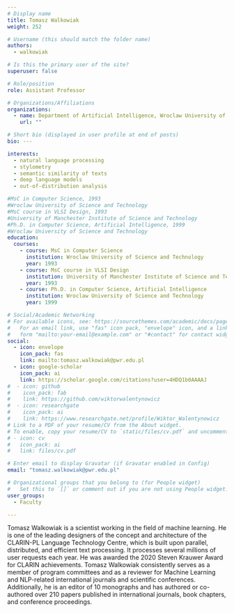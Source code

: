```yaml
---
# Display name
title: Tomasz Walkowiak
weight: 252

# Username (this should match the folder name)
authors:
  - walkowiak

# Is this the primary user of the site?
superuser: false

# Role/position
role: Assistant Professor

# Organizations/Affiliations
organizations:
  - name: Department of Artificial Intelligence, Wroclaw University of Science and Technology
    url: ""

# Short bio (displayed in user profile at end of posts)
bio: ---

interests:
  - natural language processing
  - stylometry
  - semantic similarity of texts
  - deep language models
  - out-of-distribution analysis

#MsC in Computer Science, 1993
#Wroclaw University of Science and Technology
#MsC course in VLSI Design, 1993
#University of Manchester Institute of Science and Technology
#Ph.D. in Computer Science, Artificial Intelligence, 1999
#Wroclaw University of Science and Technology
education:
  courses:
    - course: MsC in Computer Science
      institution: Wroclaw University of Science and Technology
      year: 1993
    - course: MsC course in VLSI Design
      institution: University of Manchester Institute of Science and Technology
      year: 1993
    - course: Ph.D. in Computer Science, Artificial Intelligence
      institution: Wroclaw University of Science and Technology
      year: 1999

# Social/Academic Networking
# For available icons, see: https://sourcethemes.com/academic/docs/page-builder/#icons
#   For an email link, use "fas" icon pack, "envelope" icon, and a link in the
#   form "mailto:your-email@example.com" or "#contact" for contact widget.
social:
  - icon: envelope
    icon_pack: fas
    link: mailto:tomasz.walkowiak@pwr.edu.pl
  - icon: google-scholar
    icon_pack: ai
    link: https://scholar.google.com/citations?user=4HDQ1b0AAAAJ
#  - icon: github
#    icon_pack: fab
#    link: https://github.com/wiktorwalentynowicz
#  - icon: researchgate
#    icon_pack: ai
#    link: https://www.researchgate.net/profile/Wiktor_Walentynowicz
# Link to a PDF of your resume/CV from the About widget.
# To enable, copy your resume/CV to `static/files/cv.pdf` and uncomment the lines below.
# - icon: cv
#   icon_pack: ai
#   link: files/cv.pdf

# Enter email to display Gravatar (if Gravatar enabled in Config)
email: "tomasz.walkowiak@pwr.edu.pl"

# Organizational groups that you belong to (for People widget)
#   Set this to `[]` or comment out if you are not using People widget.
user_groups:
  - Faculty

---
```

Tomasz Walkowiak is a scientist working in the field of machine learning.  He is one of the leading designers of the concept and architecture of the CLARIN-PL Language Technology Centre, which is built upon parallel, distributed, and efficient text processing. It processes several millions of user requests each year. He was awarded the 2020 Steven Krauwer Award for CLARIN achievements.
Tomasz Walkowiak consistently serves as a member of program committees and as a reviewer for Machine Learning and NLP-related international journals and scientific conferences. Additionally, he is an editor of 10 monographs and has authored or co-authored over 210 papers published in international journals, book chapters, and conference proceedings.
